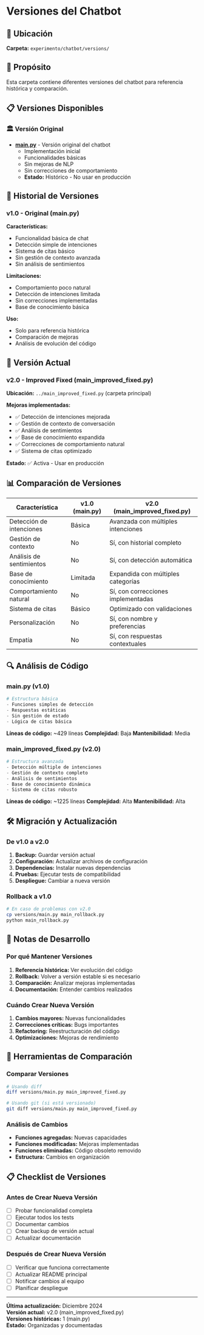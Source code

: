 # Versiones del Chatbot

## 📁 Ubicación
**Carpeta:** `experimento/chatbot/versions/`

## 🎯 Propósito
Esta carpeta contiene diferentes versiones del chatbot para referencia histórica y comparación.

## 📋 Versiones Disponibles

### 🏛️ Versión Original
- **[main.py](./main.py)** - Versión original del chatbot
  - Implementación inicial
  - Funcionalidades básicas
  - Sin mejoras de NLP
  - Sin correcciones de comportamiento
  - **Estado:** Histórico - No usar en producción

## 🔄 Historial de Versiones

### v1.0 - Original (main.py)
**Características:**
- Funcionalidad básica de chat
- Detección simple de intenciones
- Sistema de citas básico
- Sin gestión de contexto avanzada
- Sin análisis de sentimientos

**Limitaciones:**
- Comportamiento poco natural
- Detección de intenciones limitada
- Sin correcciones implementadas
- Base de conocimiento básica

**Uso:**
- Solo para referencia histórica
- Comparación de mejoras
- Análisis de evolución del código

## 🚀 Versión Actual

### v2.0 - Improved Fixed (main_improved_fixed.py)
**Ubicación:** `../main_improved_fixed.py` (carpeta principal)

**Mejoras implementadas:**
- ✅ Detección de intenciones mejorada
- ✅ Gestión de contexto de conversación
- ✅ Análisis de sentimientos
- ✅ Base de conocimiento expandida
- ✅ Correcciones de comportamiento natural
- ✅ Sistema de citas optimizado

**Estado:** ✅ Activa - Usar en producción

## 📊 Comparación de Versiones

| Característica | v1.0 (main.py) | v2.0 (main_improved_fixed.py) |
|----------------|----------------|-------------------------------|
| Detección de intenciones | Básica | Avanzada con múltiples intenciones |
| Gestión de contexto | No | Sí, con historial completo |
| Análisis de sentimientos | No | Sí, con detección automática |
| Base de conocimiento | Limitada | Expandida con múltiples categorías |
| Comportamiento natural | No | Sí, con correcciones implementadas |
| Sistema de citas | Básico | Optimizado con validaciones |
| Personalización | No | Sí, con nombre y preferencias |
| Empatía | No | Sí, con respuestas contextuales |

## 🔍 Análisis de Código

### main.py (v1.0)
```python
# Estructura básica
- Funciones simples de detección
- Respuestas estáticas
- Sin gestión de estado
- Lógica de citas básica
```

**Líneas de código:** ~429 líneas
**Complejidad:** Baja
**Mantenibilidad:** Media

### main_improved_fixed.py (v2.0)
```python
# Estructura avanzada
- Detección múltiple de intenciones
- Gestión de contexto completo
- Análisis de sentimientos
- Base de conocimiento dinámica
- Sistema de citas robusto
```

**Líneas de código:** ~1225 líneas
**Complejidad:** Alta
**Mantenibilidad:** Alta

## 🛠️ Migración y Actualización

### De v1.0 a v2.0
1. **Backup:** Guardar versión actual
2. **Configuración:** Actualizar archivos de configuración
3. **Dependencias:** Instalar nuevas dependencias
4. **Pruebas:** Ejecutar tests de compatibilidad
5. **Despliegue:** Cambiar a nueva versión

### Rollback a v1.0
```bash
# En caso de problemas con v2.0
cp versions/main.py main_rollback.py
python main_rollback.py
```

## 📝 Notas de Desarrollo

### Por qué Mantener Versiones
1. **Referencia histórica:** Ver evolución del código
2. **Rollback:** Volver a versión estable si es necesario
3. **Comparación:** Analizar mejoras implementadas
4. **Documentación:** Entender cambios realizados

### Cuándo Crear Nueva Versión
1. **Cambios mayores:** Nuevas funcionalidades
2. **Correcciones críticas:** Bugs importantes
3. **Refactoring:** Reestructuración del código
4. **Optimizaciones:** Mejoras de rendimiento

## 🔧 Herramientas de Comparación

### Comparar Versiones
```bash
# Usando diff
diff versions/main.py main_improved_fixed.py

# Usando git (si está versionado)
git diff versions/main.py main_improved_fixed.py
```

### Análisis de Cambios
- **Funciones agregadas:** Nuevas capacidades
- **Funciones modificadas:** Mejoras implementadas
- **Funciones eliminadas:** Código obsoleto removido
- **Estructura:** Cambios en organización

## 📋 Checklist de Versiones

### Antes de Crear Nueva Versión
- [ ] Probar funcionalidad completa
- [ ] Ejecutar todos los tests
- [ ] Documentar cambios
- [ ] Crear backup de versión actual
- [ ] Actualizar documentación

### Después de Crear Nueva Versión
- [ ] Verificar que funciona correctamente
- [ ] Actualizar README principal
- [ ] Notificar cambios al equipo
- [ ] Planificar despliegue

---

**Última actualización:** Diciembre 2024  
**Versión actual:** v2.0 (main_improved_fixed.py)  
**Versiones históricas:** 1 (main.py)  
**Estado:** Organizadas y documentadas 